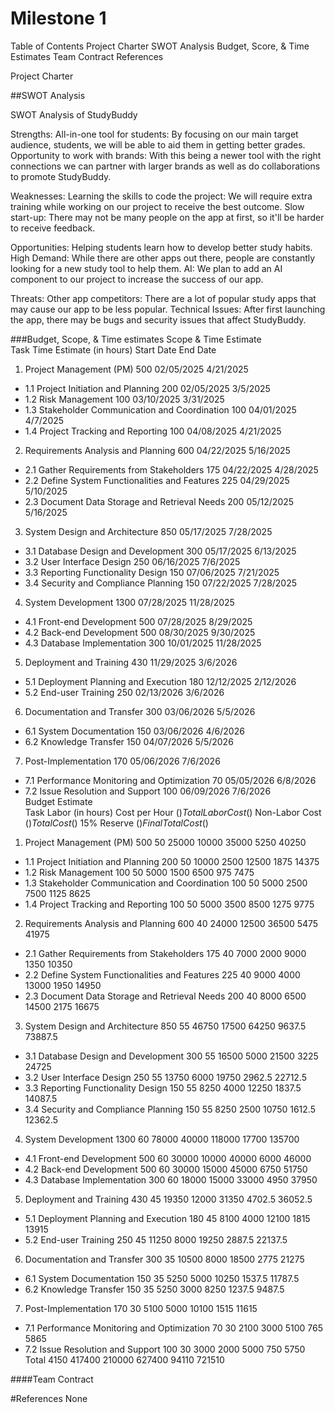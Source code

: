# Milestone 1
Table of Contents
Project Charter
SWOT Analysis
Budget, Score, & Time Estimates
Team Contract
References

Project Charter



##SWOT Analysis

SWOT Analysis of StudyBuddy

Strengths: 
All-in-one tool for students: By focusing on our main target audience, students, we will be able to aid them in getting better grades.
Opportunity to work with brands: With this being a newer tool with the right connections we can partner with larger brands as well as do collaborations to promote StudyBuddy.

Weaknesses: 
Learning the skills to code the project: We will require extra training while working on our project to receive the best outcome.
Slow start-up: There may not be many people on the app at first, so it'll be harder to receive feedback.

Opportunities:
 Helping students learn how to develop better study habits.
High Demand: While there are other apps out there, people are constantly looking for a new study tool to help them.
AI: We plan to add an AI component to our project to increase the success of our app.

Threats: 
Other app competitors: There are a lot of popular study apps that may cause our app to be less popular.
Technical Issues: After first launching the app, there may be bugs and security issues that affect StudyBuddy.


###Budget, Scope, & Time estimates
Scope & Time Estimate							
Task	Time Estimate (in hours)	Start Date	End Date					
1. Project Management (PM)	500	02/05/2025	4/21/2025					
- 1.1 Project Initiation and Planning	200	02/05/2025	3/5/2025					
- 1.2 Risk Management	100	03/10/2025	3/31/2025					
- 1.3 Stakeholder Communication and Coordination	100	04/01/2025	4/7/2025					
- 1.4 Project Tracking and Reporting	100	04/08/2025	4/21/2025					
2. Requirements Analysis and Planning	600	04/22/2025	5/16/2025					
- 2.1 Gather Requirements from Stakeholders	175	04/22/2025	4/28/2025					
- 2.2 Define System Functionalities and Features	225	04/29/2025	5/10/2025					
- 2.3 Document Data Storage and Retrieval Needs	200	05/12/2025	5/16/2025					
3. System Design and Architecture	850	05/17/2025	7/28/2025					
- 3.1 Database Design and Development	300	05/17/2025	6/13/2025					
- 3.2 User Interface Design	250	06/16/2025	7/6/2025					
- 3.3 Reporting Functionality Design	150	07/06/2025	7/21/2025					
- 3.4 Security and Compliance Planning	150	07/22/2025	7/28/2025					
4. System Development	1300	07/28/2025	11/28/2025					
- 4.1 Front-end Development	500	07/28/2025	8/29/2025					
- 4.2 Back-end Development	500	08/30/2025	9/30/2025					
- 4.3 Database Implementation	300	10/01/2025	11/28/2025					
5. Deployment and Training	430	11/29/2025	3/6/2026					
- 5.1 Deployment Planning and Execution	180	12/12/2025	2/12/2026					
- 5.2 End-user Training	250	02/13/2026	3/6/2026					
6. Documentation and Transfer	300	03/06/2026	5/5/2026					
- 6.1 System Documentation	150	03/06/2026	4/6/2026					
- 6.2 Knowledge Transfer	150	04/07/2026	5/5/2026					
7. Post-Implementation	170	05/06/2026	7/6/2026					
- 7.1 Performance Monitoring and Optimization	70	05/05/2026	6/8/2026					
- 7.2 Issue Resolution and Support	100	06/09/2026	7/6/2026					
Budget Estimate								
Task	Labor (in hours)	Cost per Hour ($)	Total Labor Cost ($)	Non-Labor Cost ($)	Total Cost ($)	15% Reserve ($)	Final Total Cost ($)	
1. Project Management (PM)	500	50	25000	10000	35000	5250	40250	
- 1.1 Project Initiation and Planning	200	50	10000	2500	12500	1875	14375	
- 1.2 Risk Management	100	50	5000	1500	6500	975	7475	
- 1.3 Stakeholder Communication and Coordination	100	50	5000	2500	7500	1125	8625	
- 1.4 Project Tracking and Reporting	100	50	5000	3500	8500	1275	9775	
2. Requirements Analysis and Planning	600	40	24000	12500	36500	5475	41975	
- 2.1 Gather Requirements from Stakeholders	175	40	7000	2000	9000	1350	10350	
- 2.2 Define System Functionalities and Features	225	40	9000	4000	13000	1950	14950	
- 2.3 Document Data Storage and Retrieval Needs	200	40	8000	6500	14500	2175	16675	
3. System Design and Architecture	850	55	46750	17500	64250	9637.5	73887.5	
- 3.1 Database Design and Development	300	55	16500	5000	21500	3225	24725	
- 3.2 User Interface Design	250	55	13750	6000	19750	2962.5	22712.5	
- 3.3 Reporting Functionality Design	150	55	8250	4000	12250	1837.5	14087.5	
- 3.4 Security and Compliance Planning	150	55	8250	2500	10750	1612.5	12362.5	
4. System Development	1300	60	78000	40000	118000	17700	135700	
- 4.1 Front-end Development	500	60	30000	10000	40000	6000	46000	
- 4.2 Back-end Development	500	60	30000	15000	45000	6750	51750	
- 4.3 Database Implementation	300	60	18000	15000	33000	4950	37950	
5. Deployment and Training	430	45	19350	12000	31350	4702.5	36052.5	
- 5.1 Deployment Planning and Execution	180	45	8100	4000	12100	1815	13915	
- 5.2 End-user Training	250	45	11250	8000	19250	2887.5	22137.5	
6. Documentation and Transfer	300	35	10500	8000	18500	2775	21275	
- 6.1 System Documentation	150	35	5250	5000	10250	1537.5	11787.5	
- 6.2 Knowledge Transfer	150	35	5250	3000	8250	1237.5	9487.5	
7. Post-Implementation	170	30	5100	5000	10100	1515	11615	
- 7.1 Performance Monitoring and Optimization	70	30	2100	3000	5100	765	5865	
- 7.2 Issue Resolution and Support	100	30	3000	2000	5000	750	5750	
Total	4150		417400	210000	627400	94110	721510	

####Team Contract

#References
None
